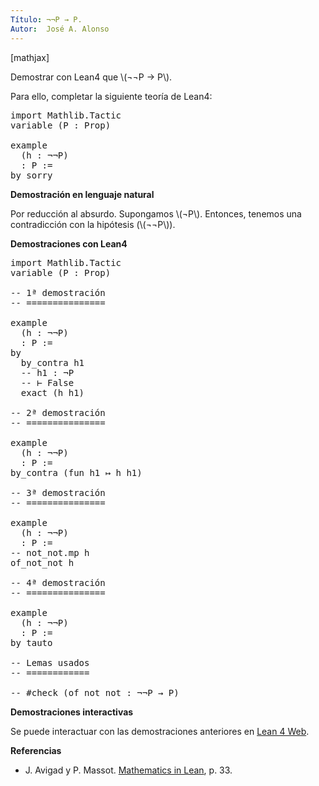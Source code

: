 ```yaml
---
Título: ¬¬P → P.
Autor:  José A. Alonso
---
```


[mathjax]

Demostrar con Lean4 que \\(¬¬P → P\\).

Para ello, completar la siguiente teoría de Lean4:

<pre lang="lean">
import Mathlib.Tactic
variable (P : Prop)

example
  (h : ¬¬P)
  : P :=
by sorry
</pre>
<!--more-->

<b>Demostración en lenguaje natural</b>

Por reducción al absurdo. Supongamos \\(¬P\\). Entonces, tenemos una contradicción con la hipótesis (\\(¬¬P\\)).

<b>Demostraciones con Lean4</b>

<pre lang="lean">
import Mathlib.Tactic
variable (P : Prop)

-- 1ª demostración
-- ===============

example
  (h : ¬¬P)
  : P :=
by
  by_contra h1
  -- h1 : ¬P
  -- ⊢ False
  exact (h h1)

-- 2ª demostración
-- ===============

example
  (h : ¬¬P)
  : P :=
by_contra (fun h1 ↦ h h1)

-- 3ª demostración
-- ===============

example
  (h : ¬¬P)
  : P :=
-- not_not.mp h
of_not_not h

-- 4ª demostración
-- ===============

example
  (h : ¬¬P)
  : P :=
by tauto

-- Lemas usados
-- ============

-- #check (of_not_not : ¬¬P → P)
</pre>

<b>Demostraciones interactivas</b>

Se puede interactuar con las demostraciones anteriores en <a href="https://live.lean-lang.org/#url=https://raw.githubusercontent.com/jaalonso/Calculemus2/main/src/Eliminacion_doble_negacion.lean" rel="noopener noreferrer" target="_blank">Lean 4 Web</a>.

<b>Referencias</b>

<ul>
<li> J. Avigad y P. Massot. <a href="https://bit.ly/3U4UjBk">Mathematics in Lean</a>, p. 33.</li>
</ul>
